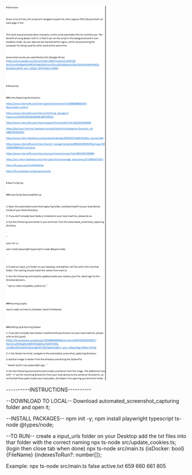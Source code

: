 ![img.png](img.png)

----------INSTRUCTIONS----------

--DOWNLOAD TO LOCAL--
Download automated_screenshot_capturing folder and open it;

--INSTALL PACKAGES--
npm init -y;
npm install playwright typescript ts-node @types/node;

--TO RUN--
create a input_urls folder on your Desktop
add the txt files into thar folder with the correct naming
npx ts-node src/update_cookies.ts; (login then close tab when done)
npx ts-node src/main.ts {isDocker: bool} {FileName} {indexesToRun?: number[]};

Example:
npx ts-node src/main.ts false active.txt 659 660 661 805